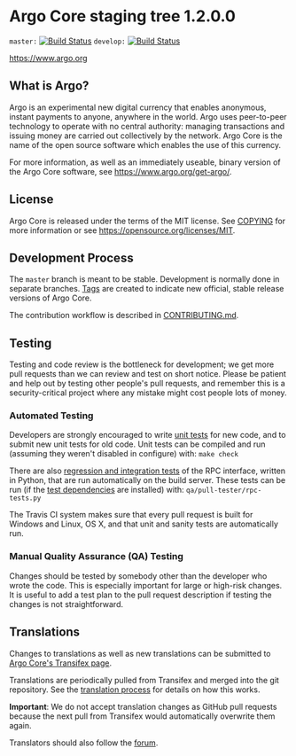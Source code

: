 Argo Core staging tree 1.2.0.0
===============================

`master:` [![Build Status](https://travis-ci.org/argopay/argo.svg?branch=master)](https://travis-ci.org/argopay/argo) `develop:` [![Build Status](https://travis-ci.org/argopay/argo.svg?branch=develop)](https://travis-ci.org/argopay/argo/branches)

https://www.argo.org


What is Argo?
----------------

Argo is an experimental new digital currency that enables anonymous, instant
payments to anyone, anywhere in the world. Argo uses peer-to-peer technology
to operate with no central authority: managing transactions and issuing money
are carried out collectively by the network. Argo Core is the name of the open
source software which enables the use of this currency.

For more information, as well as an immediately useable, binary version of
the Argo Core software, see https://www.argo.org/get-argo/.


License
-------

Argo Core is released under the terms of the MIT license. See [COPYING](COPYING) for more
information or see https://opensource.org/licenses/MIT.

Development Process
-------------------

The `master` branch is meant to be stable. Development is normally done in separate branches.
[Tags](https://github.com/argopay/argo/tags) are created to indicate new official,
stable release versions of Argo Core.

The contribution workflow is described in [CONTRIBUTING.md](CONTRIBUTING.md).

Testing
-------

Testing and code review is the bottleneck for development; we get more pull
requests than we can review and test on short notice. Please be patient and help out by testing
other people's pull requests, and remember this is a security-critical project where any mistake might cost people
lots of money.

### Automated Testing

Developers are strongly encouraged to write [unit tests](/doc/unit-tests.md) for new code, and to
submit new unit tests for old code. Unit tests can be compiled and run
(assuming they weren't disabled in configure) with: `make check`

There are also [regression and integration tests](/qa) of the RPC interface, written
in Python, that are run automatically on the build server.
These tests can be run (if the [test dependencies](/qa) are installed) with: `qa/pull-tester/rpc-tests.py`

The Travis CI system makes sure that every pull request is built for Windows
and Linux, OS X, and that unit and sanity tests are automatically run.

### Manual Quality Assurance (QA) Testing

Changes should be tested by somebody other than the developer who wrote the
code. This is especially important for large or high-risk changes. It is useful
to add a test plan to the pull request description if testing the changes is
not straightforward.

Translations
------------

Changes to translations as well as new translations can be submitted to
[Argo Core's Transifex page](https://www.transifex.com/projects/p/argo/).

Translations are periodically pulled from Transifex and merged into the git repository. See the
[translation process](doc/translation_process.md) for details on how this works.

**Important**: We do not accept translation changes as GitHub pull requests because the next
pull from Transifex would automatically overwrite them again.

Translators should also follow the [forum](https://www.argo.org/forum/topic/argo-worldwide-collaboration.88/).
